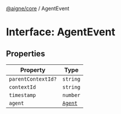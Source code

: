 [@aigne/core](../wiki/Home) / AgentEvent

# Interface: AgentEvent

## Properties

| Property                                        | Type                           |
| ----------------------------------------------- | ------------------------------ |
| <a id="parentcontextid"></a> `parentContextId?` | `string`                       |
| <a id="contextid"></a> `contextId`              | `string`                       |
| <a id="timestamp"></a> `timestamp`              | `number`                       |
| <a id="agent"></a> `agent`                      | [`Agent`](../wiki/Class.Agent) |
